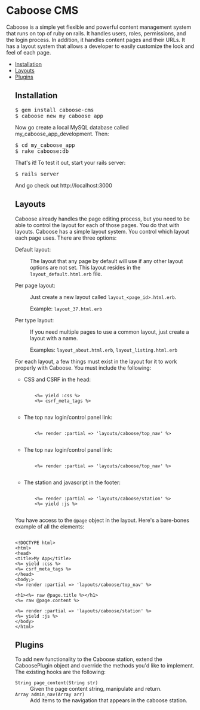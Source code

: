 <h1>Caboose CMS</h1>
<p>Caboose is a simple yet flexible and powerful content management system that runs 
on top of ruby on rails.  It handles users, roles, permissions, and the login process.
In addition, it handles content pages and their URLs.  It has a layout system that 
allows a developer to easily customize the look and feel of each page.</p>

<ul>
<li><a href='#installation'>Installation</a></li>
<li><a href='#layouts'>Layouts</a></li>
<li><a href='#plugins'>Plugins</a></li>

<a name='installation'></a><h2>Installation</h2>
<pre>
$ gem install caboose-cms
$ caboose new my_caboose_app
</pre>
<p>Now go create a local MySQL database called my_caboose_app_development. Then:</p>
<pre>
$ cd my_caboose_app
$ rake caboose:db
</pre>
<p>That's it! To test it out, start your rails server:</p>
<pre>
$ rails server
</pre>
<p>And go check out http://localhost:3000</p>

<a name='layouts'></a><h2>Layouts</h2>
<p>Caboose already handles the page editing process, but you need to be able to 
control the layout for each of those pages.  You do that with layouts.  Caboose 
has a simple layout system.  You control which layout each page uses.  There are three options:
<dl>
  <dt>Default layout:</dt>
  <dd><p>The layout that any page by default will use if any other layout options are not set.  This layout resides in the <code>layout_default.html.erb</code> file.</p></dd>
  <dt>Per page layout:</dt>
  <dd>
    <p>Just create a new layout called <code>layout_&lt;page_id&gt;.html.erb</code>.</p>
    <p>Example: <code>layout_37.html.erb</code></p>
  </dd>
  <dt>Per type layout:</dt>
  <dd>
    <p>If you need multiple pages to use a common layout, just create a layout with a name.</p>
    <p>Examples: <code>layout_about.html.erb</code>, <code>layout_listing.html.erb</code></p>
  </dd>
</dl>
<p>For each layout, a few things must exist in the layout for it to work properly with Caboose.
You must include the following:</p>
<ul>
  <li>
    <p>CSS and CSRF in the head:</p>
    <pre><code>
    &lt;%= yield :css %&gt;
    &lt;%= csrf_meta_tags %&gt;
    </code></pre>
  </li>
  <li>
    <p>The top nav login/control panel link:</p>
    <pre><code>
    &lt;%= render :partial => 'layouts/caboose/top_nav' %&gt;
    </code></pre>
  </li>
  <li>
    <p>The top nav login/control panel link:</p>
    <pre><code>
    &lt;%= render :partial => 'layouts/caboose/top_nav' %&gt;
    </code></pre>
  </li>
  <li>
    <p>The station and javascript in the footer:</p>
    <pre><code>
    &lt;%= render :partial => 'layouts/caboose/station' %&gt;
    &lt;%= yield :js %&gt;
    </code></pre>
  </li>
</ul>
<p>You have access to the <code>@page</code> object in the layout.  Here's a bare-bones example of all the elements:

<pre><code>
&lt;!DOCTYPE html&gt;
&lt;html&gt;
&lt;head&gt;
&lt;title&gt;My App&lt;/title&gt;
&lt;%= yield :css %&gt;
&lt;%= csrf_meta_tags %&gt;
&lt;/head&gt;
&lt;body;&gt;
&lt;%= render :partial =&gt; 'layouts/caboose/top_nav' %&gt;

&lt;h1&gt;&lt;%= raw @page.title %&gt;&lt;/h1&gt;
&lt;%= raw @page.content %&gt;  

&lt;%= render :partial =&gt; 'layouts/caboose/station' %&gt;
&lt;%= yield :js %&gt;
&lt;/body&gt;
&lt;/html&gt;
</code></pre>

<a name='plugins'><h2>Plugins</h2>
<p>To add new functionality to the Caboose station, extend the CaboosePlugin
object and override the methods you'd like to implement.  The existing hooks
are the following:</p>

<dl>
  <dt><code>String page_content(String str)</code></dt>
  <dd>Given the page content string, manipulate and return.</dd>  
  <dt><code>Array admin_nav(Array arr)</code></dt>
  <dd>Add items to the navigation that appears in the caboose station.</dd>
</dl>
